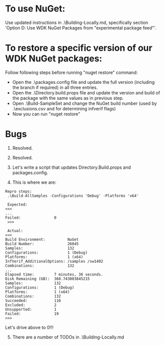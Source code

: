 # To use NuGet:

Use updated instructions in .\Building-Locally.md, specifically section 'Option D: Use WDK NuGet Packages from "experimental package feed"'.

# To restore a specific version of our WDK NuGet packages:

Follow following steps before running "nuget restore" command:
* Open the .\packages.config file and update the full version (including the branch if required) in all three entries.
* Open the .\Directory.build.props file and update the version and build of the package with the same values as in previous step.
* Open .\Build-SampleSet and change the NuGet build number (used by .\exclusions.csv and for determining infverif flags)
* Now you can run "nuget restore"

# Bugs

1. Resolved.

2. Resolved.

3. Let's write a script that updates Directory.Build.props and packages.config.

4. This is where we are:

```
Repro steps:
 .\Build-AllSamples -Configurations 'Debug' -Platforms 'x64'
 
 Expected:
<<<
...
Failed:               0
 >>>
 
 Actual:
<<<
Build Environment:          NuGet
Build Number:               26045
Samples:                    132
Configurations:             1 (Debug)
Platforms:                  1 (x64)
InfVerif_AdditionalOptions: /samples /sw1402
Combinations:               132
...
Elapsed time:         7 minutes, 36 seconds.
Disk Remaining (GB):  360.743003845215
Samples:              132
Configurations:       1 (Debug)
Platforms:            1 (x64)
Combinations:         132
Succeeded:            110
Excluded:             2
Unsupported:          1
Failed:               19
>>>
```

Let's drive above to 0!!!

5. There are a number of TODOs in .\Building-Locally.md

